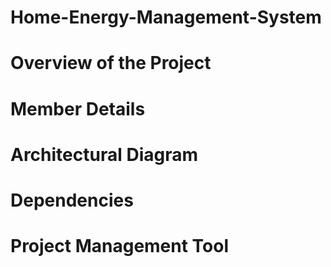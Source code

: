 # Home-Energy-Management-System

# Overview of the Project

# Member Details

# Architectural Diagram

# Dependencies

# Project Management Tool
